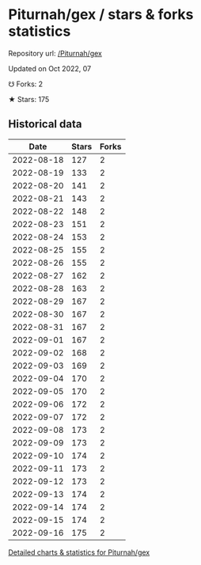 # Piturnah/gex / stars & forks statistics

Repository url: [/Piturnah/gex](https://github.com/Piturnah/gex)

Updated on Oct 2022, 07

☋ Forks: 2

★ Stars: 175

## Historical data
| Date | Stars | Forks |
|------|-------|-------|
| 2022-08-18 | 127 | 2 | 
| 2022-08-19 | 133 | 2 | 
| 2022-08-20 | 141 | 2 | 
| 2022-08-21 | 143 | 2 | 
| 2022-08-22 | 148 | 2 | 
| 2022-08-23 | 151 | 2 | 
| 2022-08-24 | 153 | 2 | 
| 2022-08-25 | 155 | 2 | 
| 2022-08-26 | 155 | 2 | 
| 2022-08-27 | 162 | 2 | 
| 2022-08-28 | 163 | 2 | 
| 2022-08-29 | 167 | 2 | 
| 2022-08-30 | 167 | 2 | 
| 2022-08-31 | 167 | 2 | 
| 2022-09-01 | 167 | 2 | 
| 2022-09-02 | 168 | 2 | 
| 2022-09-03 | 169 | 2 | 
| 2022-09-04 | 170 | 2 | 
| 2022-09-05 | 170 | 2 | 
| 2022-09-06 | 172 | 2 | 
| 2022-09-07 | 172 | 2 | 
| 2022-09-08 | 173 | 2 | 
| 2022-09-09 | 173 | 2 | 
| 2022-09-10 | 174 | 2 | 
| 2022-09-11 | 173 | 2 | 
| 2022-09-12 | 173 | 2 | 
| 2022-09-13 | 174 | 2 | 
| 2022-09-14 | 174 | 2 | 
| 2022-09-15 | 174 | 2 | 
| 2022-09-16 | 175 | 2 | 


[Detailed charts & statistics for Piturnah/gex](https://reviewgithub.com/rep/Piturnah/gex)
